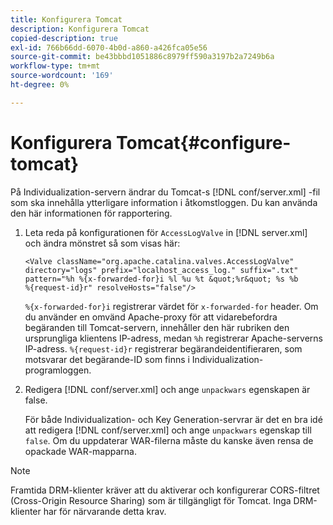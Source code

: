 ```yaml
---
title: Konfigurera Tomcat
description: Konfigurera Tomcat
copied-description: true
exl-id: 766b66dd-6070-4b0d-a860-a426fca05e56
source-git-commit: be43bbbd1051886c8979ff590a3197b2a7249b6a
workflow-type: tm+mt
source-wordcount: '169'
ht-degree: 0%

---
```


# Konfigurera Tomcat{#configure-tomcat}

På Individualization-servern ändrar du Tomcat-s [!DNL conf/server.xml] -fil som ska innehålla ytterligare information i åtkomstloggen. Du kan använda den här informationen för rapportering.

1. Leta reda på konfigurationen för `AccessLogValve` in [!DNL server.xml] och ändra mönstret så som visas här:

   ```
   <Valve className="org.apache.catalina.valves.AccessLogValve" 
   directory="logs" prefix="localhost_access_log." suffix=".txt" 
   pattern="%h %{x-forwarded-for}i %l %u %t &quot;%r&quot; %s %b 
   %{request-id}r" resolveHosts="false"/>
   ```

   `%{x-forwarded-for}i` registrerar värdet för `x-forwarded-for` header. Om du använder en omvänd Apache-proxy för att vidarebefordra begäranden till Tomcat-servern, innehåller den här rubriken den ursprungliga klientens IP-adress, medan `%h` registrerar Apache-serverns IP-adress. `%{request-id}r` registrerar begärandeidentifieraren, som motsvarar det begärande-ID som finns i Individualization-programloggen.

1. Redigera [!DNL conf/server.xml] och ange `unpackwars` egenskapen är false.

   För både Individualization- och Key Generation-servrar är det en bra idé att redigera [!DNL conf/server.xml] och ange `unpackwars` egenskap till `false`. Om du uppdaterar WAR-filerna måste du kanske även rensa de opackade WAR-mapparna.

>[!NOTE]
>
>Framtida DRM-klienter kräver att du aktiverar och konfigurerar CORS-filtret (Cross-Origin Resource Sharing) som är tillgängligt för Tomcat. Inga DRM-klienter har för närvarande detta krav.
